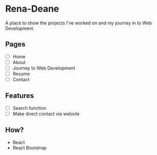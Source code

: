 
# Rena-Deane

A place to show the projects I've worked on and my journey in to Web Development.

## Pages
- [ ] Home
- [ ] About
- [ ] Journey to Web Development
- [ ] Resume
- [ ] Contact

## Features
- [ ] Search function
- [ ] Make direct contact via website

## How?
- React
- React Bootstrap